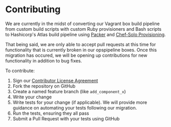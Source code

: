 # Contributing
We are currently in the midst of converting our Vagrant box build pipeline from
custom build scripts with custom Ruby provisioners and Bash scripts to
Hashicorp's Atlas build pipeline using [Packer](https://packer.io/) and
[Chef-Solo Provisioning](https://www.packer.io/docs/provisioners/chef-solo.html).

That being said, we are only able to accept pull requests at this time for
functionality that is currently broken in our opspipeline boxes.  Once this
migration has occured, we will be opening up contributions for new functionality
in addition to bug fixes.

To contribute:

1. Sign our [Contributor License Agreement](https://docs.google.com/forms/d/19LpBBjykHPox18vrZvBbZUcK6gQTj7qv1O5hCduAZFU/viewform)
2. Fork the repository on GitHub
3. Create a named feature branch (like `add_component_x`)
4. Write your change
5. Write tests for your change (if applicable).  We will provide more guidance on
    automating your tests following our migration.
6. Run the tests, ensuring they all pass
7. Submit a Pull Request with your tests using GitHub
